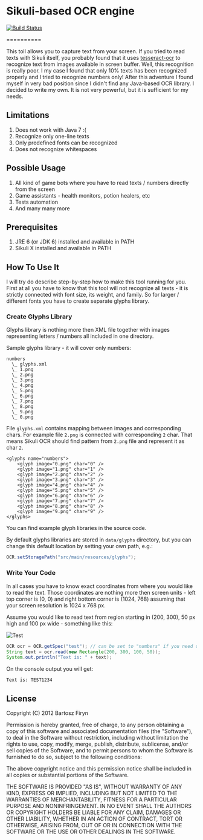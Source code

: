 # Sikuli-based OCR engine

[![Build Status](https://secure.travis-ci.org/sarxos/sikuli-ocr.png?branch=master)](http://travis-ci.org/sarxos/sikuli-ocr)

==========

This toll allows you to capture text from your screen. If you tried to read texts with Sikuli itself, 
you probably found that it uses [tesseract-ocr](http://code.google.com/p/tesseract-ocr/) to recognize
text from images available in screen buffer. Well, this recognition is really poor. I my case I found
that only 10% texts has been recognized properly and I tried to recognize numbers only! After this
adventure I found myself in very bad position since I didn't find any Java-based OCR library. I decided
to write my own. It is not very powerful, but it is sufficient for my needs.

## Limitations

1. Does not work with Java 7 :(
2. Recognize only one-line texts
3. Only predefined fonts can be recognized
4. Does not recognize whitespaces

## Possible Usage

1. All kind of game bots where you have to read texts / numbers directly from the screen
2. Game assistants - health monitors, potion healers, etc
3. Tests automation
4. And many many more

## Prerequisites

1. JRE 6 (or JDK 6) installed and available in PATH
2. Sikuli X installed and available in PATH

## How To Use It

I will try do describe step-by-step how to make this tool running for you. First at all you have to know
that this tool will not recognize all texts - it is strictly connected with font size, its weight, and
family. So for larger / different fonts you have to create separate glyphs library.

### Create Glyphs Library

Glyphs library is nothing more then XML file together with images representing letters / numbers 
all included in one directory.

Sample glyphs library - it will cover only numbers:

```
numbers
  \_ glyphs.xml
  \_ 1.png
  \_ 2.png
  \_ 3.png
  \_ 4.png
  \_ 5.png
  \_ 6.png
  \_ 7.png
  \_ 8.png
  \_ 9.png
  \_ 0.png
```

File `glyphs.xml` contains mapping between images and corresponding chars. For example file `2.png` is
connected with corresponding `2` char. That means Sikuli OCR should find pattern from `2.png` file and 
represent it as char `2`.

```
<glyphs name="numbers">
	<glyph image="0.png" char="0" />
	<glyph image="1.png" char="1" />
	<glyph image="2.png" char="2" />
	<glyph image="3.png" char="3" />
	<glyph image="4.png" char="4" />
	<glyph image="5.png" char="5" />
	<glyph image="6.png" char="6" />
	<glyph image="7.png" char="7" />
	<glyph image="8.png" char="8" />
	<glyph image="9.png" char="9" />
</glyphs>
```

You can find example glyph libraries in the source code. 

By default glyphs libraries are stored in ```data/glyphs``` directory, but you can change this default location
by setting your own path, e.g.:

```java
OCR.setStoragePath("src/main/resources/glyphs");
``` 

### Write Your Code

In all cases you have to know exact coordinates from where you would like to read the text. Those coordinates
are nothing more then screen units - left top corner is (0, 0) and right bottom corner is (1024, 768) assuming
that your screen resolution is 1024 x 768 px.

Assume you would like to read text from region starting in (200, 300), 50 px high and 100 px wide - something like this:

![Test](https://github.com/sarxos/sikuli-ocr/raw/master/src/main/resources/images/test.png)

```java
OCR ocr = OCR.getSpec("test"); // can be set to "numbers" if you need only digits to be read
String text = ocr.read(new Rectangle(200, 300, 100, 50));
System.out.println("Text is: " + text);
```

On the console output you will get:

```
Text is: TEST1234
```

## License

Copyright (C) 2012 Bartosz Firyn

Permission is hereby granted, free of charge, to any person obtaining a copy of this software and associated documentation files (the "Software"), to deal in the Software without restriction, including without limitation the rights to use, copy, modify, merge, publish, distribute, sublicense, and/or sell copies of the Software, and to permit persons to whom the Software is furnished to do so, subject to the following conditions:

The above copyright notice and this permission notice shall be included in all copies or substantial portions of the Software.

THE SOFTWARE IS PROVIDED "AS IS", WITHOUT WARRANTY OF ANY KIND, EXPRESS OR IMPLIED, INCLUDING BUT NOT LIMITED TO THE WARRANTIES OF MERCHANTABILITY, FITNESS FOR A PARTICULAR PURPOSE AND NONINFRINGEMENT. IN NO EVENT SHALL THE AUTHORS OR COPYRIGHT HOLDERS BE LIABLE FOR ANY CLAIM, DAMAGES OR OTHER LIABILITY, WHETHER IN AN ACTION OF CONTRACT, TORT OR OTHERWISE, ARISING FROM, OUT OF OR IN CONNECTION WITH THE SOFTWARE OR THE USE OR OTHER DEALINGS IN THE SOFTWARE.


